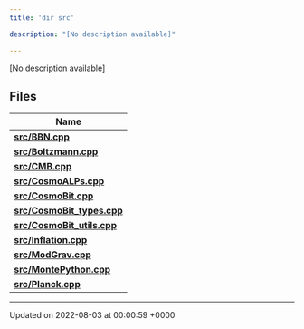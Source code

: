 ```yaml
---
title: 'dir src'

description: "[No description available]"

---
```







[No description available]

## Files

| Name           |
| -------------- |
| **[src/BBN.cpp](/documentation/code/darkbit_development/files/bbn_8cpp/#file-bbn.cpp)**  |
| **[src/Boltzmann.cpp](/documentation/code/darkbit_development/files/boltzmann_8cpp/#file-boltzmann.cpp)**  |
| **[src/CMB.cpp](/documentation/code/darkbit_development/files/cmb_8cpp/#file-cmb.cpp)**  |
| **[src/CosmoALPs.cpp](/documentation/code/darkbit_development/files/cosmoalps_8cpp/#file-cosmoalps.cpp)**  |
| **[src/CosmoBit.cpp](/documentation/code/darkbit_development/files/cosmobit_8cpp/#file-cosmobit.cpp)**  |
| **[src/CosmoBit_types.cpp](/documentation/code/darkbit_development/files/cosmobit__types_8cpp/#file-cosmobit-types.cpp)**  |
| **[src/CosmoBit_utils.cpp](/documentation/code/darkbit_development/files/cosmobit__utils_8cpp/#file-cosmobit-utils.cpp)**  |
| **[src/Inflation.cpp](/documentation/code/darkbit_development/files/inflation_8cpp/#file-inflation.cpp)**  |
| **[src/ModGrav.cpp](/documentation/code/darkbit_development/files/modgrav_8cpp/#file-modgrav.cpp)**  |
| **[src/MontePython.cpp](/documentation/code/darkbit_development/files/montepython_8cpp/#file-montepython.cpp)**  |
| **[src/Planck.cpp](/documentation/code/darkbit_development/files/planck_8cpp/#file-planck.cpp)**  |






-------------------------------

Updated on 2022-08-03 at 00:00:59 +0000
